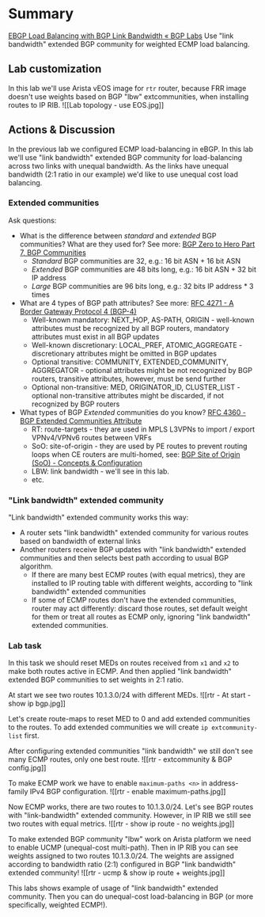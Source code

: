 # Summary
[EBGP Load Balancing with BGP Link Bandwidth « BGP Labs](https://bgplabs.net/lb/2-dmz-bw/) 
Use "link bandwidth" extended BGP community for weighted ECMP load balancing.
## Lab customization
In this lab we'll use Arista vEOS image for `rtr` router, because FRR image doesn't use weights based on BGP "lbw" extcommunities, when installing routes to IP RIB.
![[Lab topology - use EOS.jpg]]
## Actions & Discussion
In the previous lab we configured ECMP load-balancing in eBGP. In this lab we'll use "link bandwidth" extended BGP community for load-balancing across two links with unequal bandwidth. As the links have unequal bandwidth (2:1 ratio in our example) we'd like to use unequal cost load balancing.

### Extended communities
Ask questions:
- What is the difference between *standard* and *extended* BGP communities? What are they used for? See more: [BGP Zero to Hero Part 7, BGP Communities](https://learningnetwork.cisco.com/s/article/BGP-Zero-to-Hero-Part-7--BGP-Communities) 
	- *Standard* BGP communities are 32, e.g.: 16 bit ASN + 16 bit ASN
	- *Extended* BGP communities are 48 bits long, e.g.: 16 bit ASN + 32 bit IP address
	- *Large* BGP communities are 96 bits long, e.g.: 32 bits IP address * 3 times
- What are 4 types of BGP path attributes? See more: [RFC 4271 - A Border Gateway Protocol 4 (BGP-4)](https://datatracker.ietf.org/doc/html/rfc4271)
	- Well-known mandatory: NEXT_HOP, AS-PATH, ORIGIN - well-known attributes must be recognized by all BGP routers, mandatory attributes must exist in all BGP updates
	- Well-known discretionary: LOCAL_PREF, ATOMIC_AGGREGATE - discretionary attributes might be omitted in BGP updates
	- Optional transitive: COMMUNITY, EXTENDED_COMMUNITY, AGGREGATOR - optional attributes might be not recognized by BGP routers, transitive attributes, however, must be send further
	- Optional non-transitive: MED, ORIGINATOR_ID, CLUSTER_LIST - optional non-transitive attributes might be discarded, if not recognized by BGP routers
- What types of BGP *Extended* communities do you know? [RFC 4360 - BGP Extended Communities Attribute](https://datatracker.ietf.org/doc/html/rfc4360)
	- RT: route-targets - they are used in MPLS L3VPNs to import / export VPNv4/VPNv6 routes between VRFs
	- SoO: site-of-origin - they are used by PE routes to prevent routing loops when CE routers are multi-homed, see: [BGP Site of Origin (SoO) - Concepts & Configuration](https://learningnetwork.cisco.com/s/article/bgp-site-of-origin-soo-concepts-amp-configuration) 
	- LBW: link bandwidth - we'll see in this lab.
	- etc.
### "Link bandwidth" extended community
"Link bandwidth" extended community works this way:
- A router sets "link bandwidth" extended community for various routes based on bandwidth of external links 
- Another routers receive BGP updates with "link bandwidth" extended communities and then selects best path according to usual BGP algorithm. 
	- If there are many best ECMP routes (with equal metrics), they are installed to IP routing table with different weights, according to "link bandwidth" extended communities
	- If some of ECMP routes don't have the extended communities, router may act differently: discard those routes, set default weight for them or treat all routes as ECMP only, ignoring "link bandwidth" extended communities.

### Lab task
In this task we should reset MEDs on routes received from `x1` and `x2` to make both routes active in ECMP. And then applied "link bandwidth" extended BGP communities to set weights in 2:1 ratio.

At start we see two routes 10.1.3.0/24 with different MEDs.
![[rtr - At start - show ip bgp.jpg]]

Let's create route-maps to reset MED to 0 and add extended communities to the routes.
To add extended communities we will create `ip extcommunity-list` first.

After configuring extended communities "link bandwidth" we still don't see many ECMP routes, only one best route.
![[rtr - extcommunity & BGP config.jpg]]

To make ECMP work we have to enable `maximum-paths <n>` in address-family IPv4 BGP configuration.
![[rtr - enable maximum-paths.jpg]]

Now ECMP works, there are two routes to 10.1.3.0/24. Let's see BGP routes with "link-bandwidth" extended community. However, in IP RIB we still see two routes with equal metrics.
![[rtr - show ip route - no weights.jpg]]

To make extended BGP community "lbw" work on Arista platform we need to enable UCMP (unequal-cost multi-path). Then in IP RIB you can see weights assigned to two routes 10.1.3.0/24. The weights are assigned according to bandwidth ratio (2:1) configured in BGP "link bandwidth" extended community!
![[rtr - ucmp & show ip route + weights.jpg]]

This labs shows example of usage of "link bandwidth" extended community. Then you can do unequal-cost load-balancing in BGP (or more specifically, weighted ECMP!).

